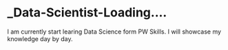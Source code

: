 # _Data-Scientist-Loading....
I am currently start learing Data Science form PW Skills.  I will showcase my knowledge day by day.
